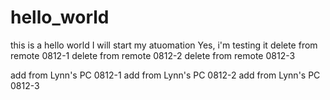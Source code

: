 # hello_world
this is a hello world
I will start my atuomation
Yes, i'm testing it
delete from remote 0812-1
delete from remote 0812-2
delete from remote 0812-3


add from Lynn's PC 0812-1
add from Lynn's PC 0812-2
add from Lynn's PC 0812-3

